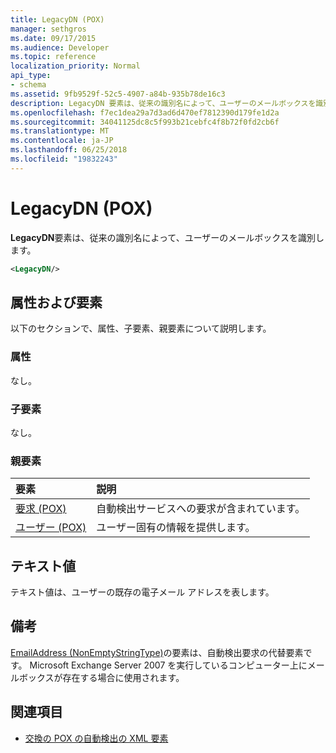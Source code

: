 ```yaml
---
title: LegacyDN (POX)
manager: sethgros
ms.date: 09/17/2015
ms.audience: Developer
ms.topic: reference
localization_priority: Normal
api_type:
- schema
ms.assetid: 9fb9529f-52c5-4907-a84b-935b78de16c3
description: LegacyDN 要素は、従来の識別名によって、ユーザーのメールボックスを識別します。
ms.openlocfilehash: f7ec1dea29a7d3ad6d470ef7812390d179fe1d2a
ms.sourcegitcommit: 34041125dc8c5f993b21cebfc4f8b72f0fd2cb6f
ms.translationtype: MT
ms.contentlocale: ja-JP
ms.lasthandoff: 06/25/2018
ms.locfileid: "19832243"
---
```

# <a name="legacydn-pox"></a>LegacyDN (POX)

**LegacyDN**要素は、従来の識別名によって、ユーザーのメールボックスを識別します。 
  
```xml
<LegacyDN/>
```

## <a name="attributes-and-elements"></a>属性および要素

以下のセクションで、属性、子要素、親要素について説明します。
  
### <a name="attributes"></a>属性

なし。
  
### <a name="child-elements"></a>子要素

なし。
  
### <a name="parent-elements"></a>親要素

|**要素**|**説明**|
|:-----|:-----|
|[要求 (POX)](request-pox.md) <br/> |自動検出サービスへの要求が含まれています。  <br/> |
|[ユーザー (POX)](user-pox.md) <br/> |ユーザー固有の情報を提供します。  <br/> |
   
## <a name="text-value"></a>テキスト値

テキスト値は、ユーザーの既存の電子メール アドレスを表します。
  
## <a name="remarks"></a>備考

[EmailAddress (NonEmptyStringType)](emailaddress-nonemptystringtype.md)の要素は、自動検出要求の代替要素です。 Microsoft Exchange Server 2007 を実行しているコンピューター上にメールボックスが存在する場合に使用されます。 
  
## <a name="see-also"></a>関連項目

- [交換の POX の自動検出の XML 要素](pox-autodiscover-xml-elements-for-exchange.md)

